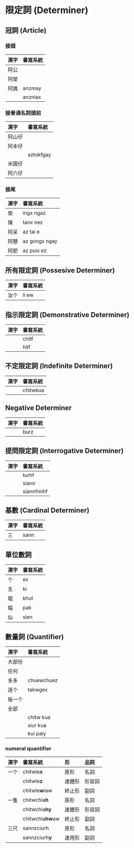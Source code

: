 # 限定詞 (Determiner)

## 冠詞 (Article)

### 接頭

| 漢字 | 書寫系統 |
| :--- | :--- |
| 阿公 ||
| 阿榮 ||
| 阿媽 | anzmay |
|| anzniax |

### 接普通名詞頭前

| 漢字 | 書寫系統 |
| :--- | :--- |
| 阿山仔 ||
| 阿本仔 ||
|| aztokfgay |
| 米國仔 ||
| 阿六仔 ||

### 接尾

| 漢字 | 書寫系統 |
| :--- | :--- |
| 榮 | ingx ngaz |
| 陳 | tanx nez |
| 阿呆 | az tai e |
| 阿戇 | az gongx ngay |
| 阿肥 | az puix ez |

## 所有限定詞 (Possesive Determiner)

| 漢字 | 書寫系統 |
| :--- | :--- |
| 汝个 | li ew |

## 指示限定詞 (Demonstrative Determiner)

| 漢字 | 書寫系統 |
| :--- | :--- |
|| chitf |
|| hitf |

## 不定限定詞 (Indefinite Determiner)

| 漢字 | 書寫系統 |
| :--- | :--- |
|| chitwkua |

## Negative Determiner

| 漢字 | 書寫系統 |
| :--- | :--- |
|| burz |

## 提問限定詞 (Interrogative Determiner)

| 漢字 | 書寫系統 |
| :--- | :--- |
|| turhf |
|| siann |
|| siannfmihf |

## 基數 (Cardinal Determiner)

| 漢字 | 書寫系統 |
| :--- | :--- |
| 三 | sann |

## 單位數詞

| 漢字 | 書寫系統 |
| :--- | :--- |
| 个 | ex |
| 支 | ki |
| 堀 | khut |
| 幅 | pak |
| 仙 | sien |

## 數量詞 (Quantifier)

| 漢字 | 書寫系統 |
| :--- | :--- |
| 大部份 ||
| 任何 ||
| 多多 | chuewchuez |
| 逐个 | takwgex |
| 每一个 ||
| 全部 ||
|| chitw kua |
|| siur kua |
|| kui paiy |

### numeral quantifier

| 漢字 | 書寫系統 | 形 | 品詞 |
| :--- | :--- | :--- | :--- |
| 一个 | chitwle**x** | 原形 | 名詞 |
|| chitwle**z** | 連體形 | 形容詞 |
|| chitwle**w**iaw | 終止形 | 副詞 |
| 一隻 | chitwchia**h** | 原形 | 名詞 |
|| chitwchia**hy** | 連體形 | 形容詞 |
|| chitwchia**hw**aw | 終止形 | 副詞 |
| 三尺 | sannzciurh | 原形 | 名詞 |
|| sannzciurh**y** | 連用形 | 副詞 |
